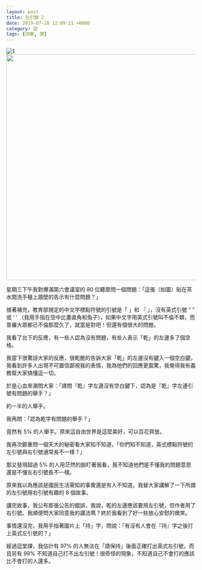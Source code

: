```yaml
---
layout: post
title: 左引號 2
date: 2019-07-20 12:09:11 +0000
category: 誌
tags: [同事, 課]
---
```


![1](/blog/assets/images/2019/quotation.jpg)
<img src="/blog/assets/images/2019/quotation.jpg" style="width:600px"/>

星期三下午我對爆滿第六會議室的 80 位聽眾問一個問題：「這張（如圖）貼在茶水間洗手檯上牆壁的告示有什麼問題？」

<!--more-->

接著補充，教育部規定的中文字標點符號的引號是「 」和 『 』，沒有英式引號 “ ” 或 ‘ ’ （我用手指在空中比畫直角和兔子），如果中文字用英式引號叫不倫不類，而普羅大眾都已不倫那麼久了，就當是對吧！但還有個很大的問題。

我看了台下的反應，有一些人認為沒有問題，有些人表示「乾」的左邊多了個空格。

我當下很驚訝大家的反應，很乾脆的告訴大家「乾」的左邊沒有鍵入一個空白鍵，我看到許多人出現不可置信鄙視我的表情，我為他們的回應更震驚，我覺得我有義務幫大家搞懂這一切。

於是心血來潮問大家：「請問『乾』字左邊沒有空白鍵下，認為是『乾』字左邊引號有問題的舉手？」

約一半的人舉手。

我再問：「認為乾字有問題的舉手？」

竟然有 5% 的人舉手。原來這自由世界是這麼美好，可以百花齊放。

我再次鄭重問一個天大的秘密看大家知不知道，「你們知不知道，英式標點符號的左引號與右引號通常長不一樣？」

那又發現超過 5% 的人用茫然的臉盯著我看，我不知道他們是不懂我的問題意思還是不懂左右引號長不一樣。

原來我以為應該是國民生活需知的事實還是有人不知道。我替大家講解了一下所謂的左引號用右引號有趣的 8 個故事。

講完故事，我公布那張公告的錯誤，我說，乾的左邊應該要用左引號，但作者用了右引號。我順便問大家同意我的講法嗎？終於我看到了好一些放心安慰的微笑。

事情還沒完，我用手指著圖片上「持」字，問說：「有沒有人會在『持』字之後打上英式左引號的？」

經過這堂課，我估計有 97% 的人無法在「請保持」後面正確打出英式左引號，而且另有 99% 不知道自己打不出左引號！很奇怪的現象，不知道自己不會打的應該比不會打的人還多。
